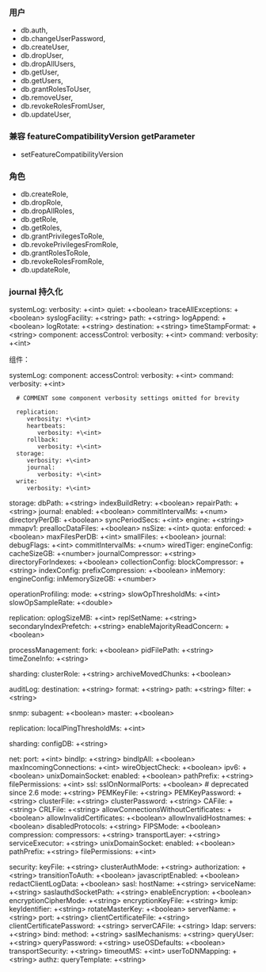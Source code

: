 ### 用户
+  db.auth,
+  db.changeUserPassword,
+  db.createUser,
+  db.dropUser,
+  db.dropAllUsers,
+  db.getUser,
+  db.getUsers,
+  db.grantRolesToUser,
+  db.removeUser,
+  db.revokeRolesFromUser,
+  db.updateUser,

### 兼容  featureCompatibilityVersion   getParameter
+ setFeatureCompatibilityVersion

### 角色
+  db.createRole,
+  db.dropRole,
+  db.dropAllRoles,
+  db.getRole,
+  db.getRoles,
+  db.grantPrivilegesToRole,
+  db.revokePrivilegesFromRole,
+  db.grantRolesToRole,
+  db.revokeRolesFromRole,
+  db.updateRole,

### journal 持久化

systemLog:
   verbosity: +\<int>
   quiet: +\<boolean>
   traceAllExceptions: +\<boolean>
   syslogFacility: +\<string>
   path: +\<string>
   logAppend: +\<boolean>
   logRotate: +\<string>
   destination: +\<string>
   timeStampFormat: +\<string>
   component:
      accessControl:
         verbosity: +\<int>
      command:
         verbosity: +\<int>

组件：

systemLog:
   component:
      accessControl:
         verbosity: +\<int>
      command:
         verbosity: +\<int>

      # COMMENT some component verbosity settings omitted for brevity

      replication:
         verbosity: +\<int>
         heartbeats:
            verbosity: +\<int>
         rollback:
            verbosity: +\<int>
      storage:
         verbosity: +\<int>
         journal:
            verbosity: +\<int>
      write:
         verbosity: +\<int>



storage:
   dbPath: +\<string>
   indexBuildRetry: +\<boolean>
   repairPath: +\<string>
   journal:
      enabled: +\<boolean>
      commitIntervalMs: +\<num>
   directoryPerDB: +\<boolean>
   syncPeriodSecs: +\<int>
   engine: +\<string>
   mmapv1:
      preallocDataFiles: +\<boolean>
      nsSize: +\<int>
      quota:
         enforced: +\<boolean>
         maxFilesPerDB: +\<int>
      smallFiles: +\<boolean>
      journal:
         debugFlags: +\<int>
         commitIntervalMs: +\<num>
   wiredTiger:
      engineConfig:
         cacheSizeGB: +\<number>
         journalCompressor: +\<string>
         directoryForIndexes: +\<boolean>
      collectionConfig:
         blockCompressor: +\<string>
      indexConfig:
         prefixCompression: +\<boolean>
   inMemory:
      engineConfig:
         inMemorySizeGB: +\<number>

operationProfiling:
   mode: +\<string>
   slowOpThresholdMs: +\<int>
   slowOpSampleRate: +\<double>


replication:
   oplogSizeMB: +\<int>
   replSetName: +\<string>
   secondaryIndexPrefetch: +\<string>
   enableMajorityReadConcern: +\<boolean>




processManagement:
   fork: +\<boolean>
   pidFilePath: +\<string>
   timeZoneInfo: +\<string>

sharding:
   clusterRole: +\<string>
   archiveMovedChunks: +\<boolean>

auditLog:
   destination: +\<string>
   format: +\<string>
   path: +\<string>
   filter: +\<string>

snmp:
   subagent: +\<boolean>
   master: +\<boolean>

replication:
   localPingThresholdMs: +\<int>

sharding:
   configDB: +\<string>

net:
   port: +\<int>
   bindIp: +\<string>
   bindIpAll: +\<boolean>
   maxIncomingConnections: +\<int>
   wireObjectCheck: +\<boolean>
   ipv6: +\<boolean>
   unixDomainSocket:
      enabled: +\<boolean>
      pathPrefix: +\<string>
      filePermissions: +\<int>
   ssl:
      sslOnNormalPorts: +\<boolean>  # deprecated since 2.6
      mode: +\<string>
      PEMKeyFile: +\<string>
      PEMKeyPassword: +\<string>
      clusterFile: +\<string>
      clusterPassword: +\<string>
      CAFile: +\<string>
      CRLFile: +\<string>
      allowConnectionsWithoutCertificates: +\<boolean>
      allowInvalidCertificates: +\<boolean>
      allowInvalidHostnames: +\<boolean>
      disabledProtocols: +\<string>
      FIPSMode: +\<boolean>
   compression:
      compressors: +\<string>
   transportLayer: +\<string>
   serviceExecutor: +\<string>
    unixDomainSocket:
      enabled: +\<boolean>
      pathPrefix: +\<string>
      filePermissions: +\<int>


security:
   keyFile: +\<string>
   clusterAuthMode: +\<string>
   authorization: +\<string>
   transitionToAuth: +\<boolean>
   javascriptEnabled:  +\<boolean>
   redactClientLogData: +\<boolean>
   sasl:
      hostName: +\<string>
      serviceName: +\<string>
      saslauthdSocketPath: +\<string>
   enableEncryption: +\<boolean>
   encryptionCipherMode: +\<string>
   encryptionKeyFile: +\<string>
   kmip:
      keyIdentifier: +\<string>
      rotateMasterKey: +\<boolean>
      serverName: +\<string>
      port: +\<string>
      clientCertificateFile: +\<string>
      clientCertificatePassword: +\<string>
      serverCAFile: +\<string>
   ldap:
      servers: +\<string>
      bind:
         method: +\<string>
         saslMechanisms: +\<string>
         queryUser: +\<string>
         queryPassword: +\<string>
         useOSDefaults: +\<boolean>
      transportSecurity: +\<string>
      timeoutMS: +\<int>
      userToDNMapping: +\<string>
      authz:
         queryTemplate: +\<string>
